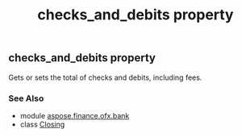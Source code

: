 ﻿---
title: checks_and_debits property
second_title: Aspose.Finance for Python via .NET API References
description: 
type: docs
weight: 60
url: /python-net/aspose.finance.ofx.bank/closing/checks_and_debits/
is_root: false
---

## checks_and_debits property


Gets or sets the total of checks and debits, including fees.

### See Also
* module [aspose.finance.ofx.bank](../../)
* class [Closing](/finance/python-net/aspose.finance.ofx.bank/closing)
